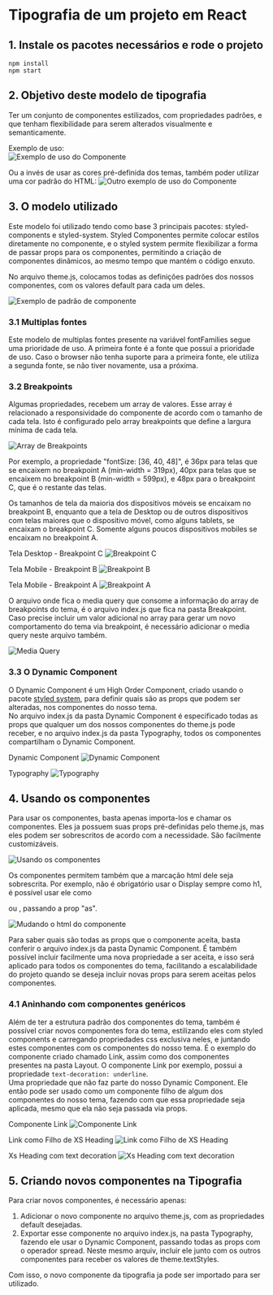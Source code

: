 # Tipografia de um projeto em React


## 1. Instale os pacotes necessários e rode o projeto

`npm install` <br>
`npm start`

## 2. Objetivo deste modelo de tipografia

Ter um conjunto de componentes estilizados, com propriedades padrões, e que tenham flexibilidade para serem alterados visualmente e semanticamente.

Exemplo de uso: <br>
![Exemplo de uso do Componente](./public/images/objetivo_1.PNG "Exemplo de uso do Componente")

Ou a invés de usar as cores pré-definida dos temas, também poder utilizar uma cor padrão do HTML:
![Outro exemplo de uso do Componente](./public/images/objetivo_2.PNG "Outro exemplo de uso do Componente")

## 3. O modelo utilizado

Este modelo foi utilizado tendo como base 3 principais pacotes: styled-components e styled-system. 
Styled Componentes permite colocar estilos diretamente no componente, e o styled system permite flexibilizar a forma de passar props para os componentes, permitindo a criação de componentes dinâmicos, ao mesmo tempo que mantém o código enxuto.

No arquivo theme.js, colocamos todas as definições padrões dos nossos componentes, com os valores default para cada um deles.

![Exemplo de padrão de componente](./public/images/theme_1.PNG "Exemplo de padrão de componente no theme.js")

### 3.1 Multiplas fontes
Este modelo de multiplas fontes presente na variável fontFamilies segue uma prioridade de uso. A primeira fonte é a fonte que possui a prioridade de uso. Caso o browser não tenha suporte para a primeira fonte, ele utiliza a segunda fonte, se não tiver novamente, usa a próxima.

### 3.2 Breakpoints

Algumas propriedades, recebem um array de valores. Esse array é relacionado a responsividade do componente de acordo com o tamanho de cada tela. Isto é configurado pelo array breakpoints que define a largura mínima de cada tela.

![Array de Breakpoints](./public/images/theme_2.PNG "Array de Breakpoints")


Por exemplo, a propriedade "fontSize: [36, 40, 48]", é 36px para telas que se encaixem no breakpoint A (min-width = 319px), 40px para telas que se encaixem no breakpoint B (min-width = 599px), e 48px para o breakpoint C, que é o restante das telas.

Os tamanhos de tela da maioria dos dispositivos móveis se encaixam no breakpoint B, enquanto que a tela de Desktop ou de outros dispositivos com telas maiores que o dispositivo móvel, como alguns tablets, se encaixam o breakpoint C. Somente alguns poucos dispositivos mobiles se encaixam no breakpoint A.

Tela Desktop - Breakpoint C
![Breakpoint C](./public/images/breakpoints_1.PNG "Breakpoint C")

Tela Mobile - Breakpoint B
![Breakpoint B](./public/images/breakpoints_2.PNG "Breakpoint B")

Tela Mobile - Breakpoint A
![Breakpoint A](./public/images/breakpoints_3.PNG "Breakpoint A")

O arquivo onde fica o media query que consome a informação do array de breakpoints do tema, é o arquivo index.js que fica na pasta Breakpoint. Caso precise incluir um valor adicional no array para gerar um novo comportamento do tema via breakpoint, é necessário adicionar o media query neste arquivo também.

![Media Query](./public/images/breakpoints_4.PNG "Media Query")


### 3.3 O Dynamic Component

O Dynamic Component é um High Order Component, criado usando o pacote [styled system](https://github.com/styled-system/styled-system), para definir quais são as props que podem ser alteradas, nos componentes do nosso tema.  
No arquivo index.js da pasta Dynamic Component é especificado todas as props que qualquer um dos nossos componentes do theme.js pode receber, e no arquivo index.js da pasta Typography, todos os componentes compartilham o Dynamic Component. 

Dynamic Component
![Dynamic Component](./public/images/dynamiccomponent_1.PNG "Dynamic Component")

Typography
![Typography](./public/images/dynamiccomponent_2.PNG "Fazendo os componentes usarem o Dynamic Component")


## 4. Usando os componentes

Para usar os componentes, basta apenas importa-los e chamar os componentes. Eles ja possuem suas props pré-definidas pelo theme.js, mas eles podem ser sobrescritos de acordo com a necessidade. São facilmente customizáveis.

![Usando os componentes](./public/images/usando_componentes_1.PNG "Usando os componentes")

Os componentes permitem também que a marcação html dele seja sobrescrita. Por exemplo, não é obrigatório usar o Display sempre como h1, é possível usar ele como <p> ou <span>, passando a prop "as".

![Mudando o html do componente](./public/images/usando_componentes_2.PNG "Mudando o html do componente")

Para saber quais são todas as props que o componente aceita, basta conferir o arquivo index.js da pasta Dynamic Component. É também possível incluir facilmente uma nova propriedade a ser aceita, e isso será aplicado para todos os componentes do tema, facilitando a escalabilidade do projeto quando se deseja incluir novas props para serem aceitas pelos componentes.

### 4.1 Aninhando com componentes genéricos

Além de ter a estrutura padrão dos componentes do tema, também é possível criar novos componentes fora do tema, estilizando eles com styled components e carregando propriedades css exclusiva neles, e juntando estes componentes com os componentes do nosso tema. É o exemplo do componente criado chamado Link, assim como dos componentes presentes na pasta Layout. O componente Link por exemplo, possui a propriedade `text-decoration: underline`. <br>
Uma propriedade que não faz parte do nosso Dynamic Component. Ele então pode ser usado como um componente filho de algum dos componentes do nosso tema, fazendo com que essa propriedade seja aplicada, mesmo que ela não seja passada via props.

Componente Link
![Componente Link](./public/images/link_1.PNG "Componente Link")

Link como Filho de XS Heading
![Link como Filho de XS Heading](./public/images/link_2.PNG "Link como Filho de XS Heading")

Xs Heading com text decoration
![Xs Heading com text decoration](./public/images/link_3.PNG "Xs Heading com as propriedades do Link")


## 5. Criando novos componentes na Tipografia

Para criar novos componentes, é necessário apenas:
1. Adicionar o novo componente no arquivo theme.js, com as propriedades default desejadas.
2. Exportar esse componente no arquivo index.js, na pasta Typography, fazendo ele usar o Dynamic Component, passando todas as props com o operador spread. Neste mesmo arquiv, incluir ele junto com os outros componentes para receber os valores de theme.textStyles.

Com isso, o novo componente da tipografia ja pode ser importado para ser utilizado.
